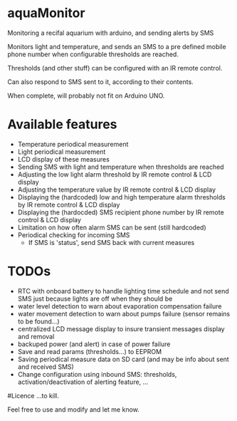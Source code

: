 # aquaMonitor
Monitoring a recifal aquarium with arduino, and sending alerts by SMS

Monitors light and temperature, and sends an SMS to a pre defined mobile phone number when configurable thresholds are reached.

Thresholds (and other stuff) can be configured with an IR remote control.

Can also respond to SMS sent to it, according to their contents.


When complete, will probably not fit on Arduino UNO.

# Available features
* Temperature periodical measurement
* Light periodical measurement
* LCD display of these measures
* Sending SMS with light and temperature when thresholds are reached
* Adjusting the low light alarm threshold by IR remote control & LCD display
* Adjusting the temperature value by IR remote control & LCD display
* Displaying the (hardcoded) low and high temperature alarm thresholds by IR remote control & LCD display
* Displaying the (hardocded) SMS recipient phone number by IR remote control & LCD display
* Limitation on how often alarm SMS can be sent (still hardcoded)
* Periodical checking for incoming SMS
  * If SMS is 'status', send SMS back with current measures


# TODOs
* RTC with onboard battery to handle lighting time schedule and not send SMS just because lights are off when they should be
* water level detection to warn about evaporation compensation failure
* water movement detection to warn about pumps failure (sensor remains to be found...) 
* centralized LCD message display to insure transient messages display and removal
* backuped power (and alert) in case of power failure
* Save and read params (thresholds...) to EEPROM
* Saving periodical measure data on SD card (and may be info about sent and received SMS)
* Change configuration using inbound SMS: thresholds, activation/deactivation of alerting feature, ...

#Licence
...to kill.

Feel free to use and modify and let me know.
